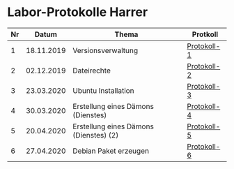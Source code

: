 # Labor-Protokolle Harrer

| Nr | Datum | Thema | Protkoll
| ---- | ----- | ----- | --------
| 1 | 18.11.2019 | Versionsverwaltung | [Protokoll-1](https://github.com/HTLMechatronics/m17-3ahme-la1-sx/blob/harthm17/Protokolle/protokoll-1_harthm17_2019-11-18.md)
| 2 | 02.12.2019 | Dateirechte | [Protokoll-2](https://github.com/HTLMechatronics/m17-3ahme-la1-sx/blob/harthm17/Protokolle/protokoll-2_harthm17_2019-12-02.md)
| 3 |  23.03.2020 | Ubuntu Installation | [Protokoll-3](https://github.com/HTLMechatronics/m17-3ahme-la1-sx/blob/harthm17/Protokolle/protokoll-3_harthm17_2020-03-23.md)
| 4 | 30.03.2020 | Erstellung eines Dämons (Dienstes) | [Protokoll-4](https://github.com/HTLMechatronics/m17-3ahme-la1-sx/blob/harthm17/Protokolle/protokoll-4_harthm17_2020-03-30.md)
| 5 | 20.04.2020 | Erstellung eines Dämons (Dienstes) (2)| [Protokoll-5](https://github.com/HTLMechatronics/m17-3ahme-la1-sx/blob/harthm17/Protokolle/protokoll-5_harthm17_2020-04-20.md)
| 6 | 27.04.2020 | Debian Paket erzeugen | [Protokoll-6](https://github.com/HTLMechatronics/m17-3ahme-la1-sx/blob/harthm17/Protokolle/protokoll-6_harthm17_2020-04-27.md)
